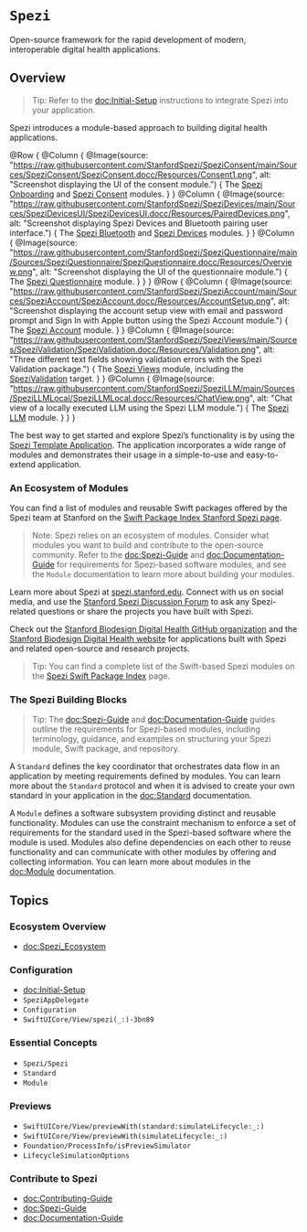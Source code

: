 # ``Spezi``

<!--

This source file is part of the Stanford Spezi open-source project

SPDX-FileCopyrightText: 2022 Stanford University and the project authors (see CONTRIBUTORS.md)

SPDX-License-Identifier: MIT

-->

Open-source framework for the rapid development of modern, interoperable digital health applications.

## Overview

> Tip: Refer to the <doc:Initial-Setup> instructions to integrate Spezi into your application.

Spezi introduces a module-based approach to building digital health applications. 

<!--
Unfortunately, DocC currently does not support dark mode images: https://github.com/apple/swift-docc/pull/359#issuecomment-1214405608
-->
@Row {
    @Column {
        @Image(source: "https://raw.githubusercontent.com/StanfordSpezi/SpeziConsent/main/Sources/SpeziConsent/SpeziConsent.docc/Resources/Consent1.png", alt: "Screenshot displaying the UI of the consent module.") {
            The [Spezi Onboarding](https://github.com/StanfordSpezi/SpeziOnboarding) and [Spezi Consent](https://github.com/StanfordSpezi/SpeziConsent) modules.
        }
    }
    @Column {
        @Image(source: "https://raw.githubusercontent.com/StanfordSpezi/SpeziDevices/main/Sources/SpeziDevicesUI/SpeziDevicesUI.docc/Resources/PairedDevices.png", alt: "Screenshot displaying Spezi Devices and Bluetooth pairing user interface.") {
            The [Spezi Bluetooth](https://github.com/StanfordSpezi/SpeziBluetooth) and [Spezi Devices](https://github.com/StanfordSpezi/SpeziDevices) modules.
        }
    }
    @Column {
        @Image(source: "https://raw.githubusercontent.com/StanfordSpezi/SpeziQuestionnaire/main/Sources/SpeziQuestionnaire/SpeziQuestionnaire.docc/Resources/Overview.png", alt: "Screenshot displaying the UI of the questionnaire module.") {
            The [Spezi Questionnaire](https://github.com/StanfordSpezi/SpeziQuestionnaire) module.
        }
    }
}
@Row {
    @Column {
        @Image(source: "https://raw.githubusercontent.com/StanfordSpezi/SpeziAccount/main/Sources/SpeziAccount/SpeziAccount.docc/Resources/AccountSetup.png", alt: "Screenshot displaying the account setup view with email and password prompt and Sign In with Apple button using the Spezi Account module.") {
            The [Spezi Account](https://github.com/StanfordSpezi/SpeziAccount) module.
        }
    }
    @Column {
        @Image(source: "https://raw.githubusercontent.com/StanfordSpezi/SpeziViews/main/Sources/SpeziValidation/SpeziValidation.docc/Resources/Validation.png", alt: "Three different text fields showing validation errors with the Spezi Validation package.") {
            The [Spezi Views](https://github.com/StanfordSpezi/SpeziViews) module, including the [SpeziValidation](https://swiftpackageindex.com/StanfordSpezi/SpeziViews/documentation/spezivalidation) target.
        }
    }
    @Column {
        @Image(source: "https://raw.githubusercontent.com/StanfordSpezi/SpeziLLM/main/Sources/SpeziLLMLocal/SpeziLLMLocal.docc/Resources/ChatView.png", alt: "Chat view of a locally executed LLM using the Spezi LLM module.") {
            The [Spezi LLM](https://github.com/StanfordSpezi/SpeziLLM) module.
        }
    }
}

The best way to get started and explore Spezi’s functionality is by using the [Spezi Template Application](https://github.com/StanfordSpezi/SpeziTemplateApplication).
The application incorporates a wide range of modules and demonstrates their usage in a simple-to-use and easy-to-extend application.

### An Ecosystem of Modules

You can find a list of modules and reusable Swift packages offered by the Spezi team at Stanford on the [Swift Package Index Stanford Spezi page](https://swiftpackageindex.com/StanfordSpezi).

> Note: Spezi relies on an ecosystem of modules. Consider what modules you want to build and contribute to the open-source community. Refer to the <doc:Spezi-Guide> and <doc:Documentation-Guide> for requirements for Spezi-based software modules, and see the ``Module`` documentation to learn more about building your modules.

Learn more about Spezi at [spezi.stanford.edu](https://spezi.stanford.edu).
Connect with us on social media, and use the [Stanford Spezi Discussion Forum](https://github.com/orgs/StanfordSpezi/discussions) to ask any Spezi-related questions or share the projects you have built with Spezi.

Check out the [Stanford Biodesign Digital Health GitHub organization](https://github.com/StanfordBDHG) and the [Stanford Biodesign Digital Health website](https://bdh.stanford.edu) for applications built with Spezi and related open-source and research projects.

> Tip: You can find a complete list of the Swift-based Spezi modules on the [Spezi Swift Package Index](https://swiftpackageindex.com/StanfordSpezi) page.

### The Spezi Building Blocks

> Tip: The <doc:Spezi-Guide> and <doc:Documentation-Guide> guides outline the requirements for Spezi-based modules, including terminology, guidance, and examples on structuring your Spezi module, Swift package, and repository.

A ``Standard`` defines the key coordinator that orchestrates data flow in an application by meeting requirements defined by modules.
You can learn more about the ``Standard`` protocol and when it is advised to create your own standard in your application in the <doc:Standard> documentation.

A ``Module`` defines a software subsystem providing distinct and reusable functionality.
Modules can use the constraint mechanism to enforce a set of requirements for the standard used in the Spezi-based software where the module is used.
Modules also define dependencies on each other to reuse functionality and can communicate with other modules by offering and collecting information.
You can learn more about modules in the <doc:Module> documentation.

## Topics

### Ecosystem Overview
- <doc:Spezi_Ecosystem>

### Configuration

- <doc:Initial-Setup>
- ``SpeziAppDelegate``
- ``Configuration``
- ``SwiftUICore/View/spezi(_:)-3bn89``

### Essential Concepts

- ``Spezi/Spezi``
- ``Standard``
- ``Module``

### Previews

- ``SwiftUICore/View/previewWith(standard:simulateLifecycle:_:)``
- ``SwiftUICore/View/previewWith(simulateLifecycle:_:)``
- ``Foundation/ProcessInfo/isPreviewSimulator``
- ``LifecycleSimulationOptions``

### Contribute to Spezi

- <doc:Contributing-Guide>
- <doc:Spezi-Guide>
- <doc:Documentation-Guide>
